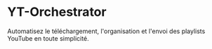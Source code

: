 # YT-Orchestrator
Automatisez le téléchargement, l'organisation et l'envoi des playlists YouTube en toute simplicité.
